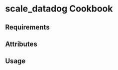 scale_datadog Cookbook
===================

Requirements
------------

Attributes
----------

Usage
-----

